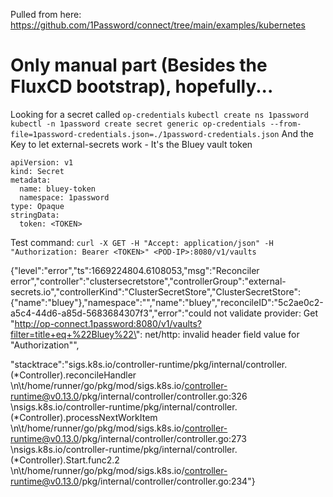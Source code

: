 Pulled from here:
https://github.com/1Password/connect/tree/main/examples/kubernetes


# Only manual part (Besides the FluxCD bootstrap), hopefully...
Looking for a secret called `op-credentials`
`kubectl create ns 1password`
`kubectl -n 1password create secret generic op-credentials --from-file=1password-credentials.json=./1password-credentials.json`
And the Key to let external-secrets work - It's the Bluey vault token

```
apiVersion: v1
kind: Secret
metadata:
  name: bluey-token
  namespace: 1password
type: Opaque
stringData:
  token: <TOKEN>
```

Test command:
`curl -X GET -H "Accept: application/json" -H "Authorization: Bearer <TOKEN>" <POD-IP>:8080/v1/vaults`  




{"level":"error","ts":1669224804.6108053,"msg":"Reconciler error","controller":"clustersecretstore","controllerGroup":"external-secrets.io","controllerKind":"ClusterSecretStore","ClusterSecretStore":{"name":"bluey"},"namespace":"","name":"bluey","reconcileID":"5c2ae0c2-a5c4-44d6-a85d-5683684307f3","error":"could not validate provider: Get \"http://op-connect.1password:8080/v1/vaults?filter=title+eq+%22Bluey%22\": net/http: invalid header field value for \"Authorization\"",

"stacktrace":"sigs.k8s.io/controller-runtime/pkg/internal/controller.(*Controller).reconcileHandler
\n\t/home/runner/go/pkg/mod/sigs.k8s.io/controller-runtime@v0.13.0/pkg/internal/controller/controller.go:326
\nsigs.k8s.io/controller-runtime/pkg/internal/controller.(*Controller).processNextWorkItem
\n\t/home/runner/go/pkg/mod/sigs.k8s.io/controller-runtime@v0.13.0/pkg/internal/controller/controller.go:273
\nsigs.k8s.io/controller-runtime/pkg/internal/controller.(*Controller).Start.func2.2
\n\t/home/runner/go/pkg/mod/sigs.k8s.io/controller-runtime@v0.13.0/pkg/internal/controller/controller.go:234"}
